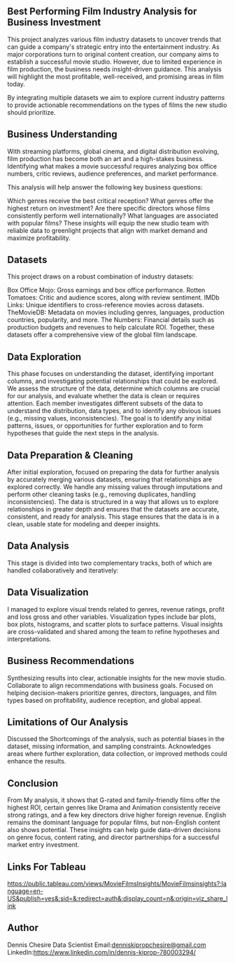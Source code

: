 ## Best Performing Film Industry Analysis for Business Investment
 
This project analyzes various film industry datasets to uncover trends that can guide a company's strategic entry into the entertainment industry. As major corporations turn to original content creation, our company aims to establish a successful movie studio. However, due to limited experience in film production, the business needs insight-driven guidance. This analysis will highlight the most profitable, well-received, and promising areas in film today.

By integrating multiple datasets we aim to explore current industry patterns to provide actionable recommendations on the types of films the new studio should prioritize.

## Business Understanding

With streaming platforms, global cinema, and digital distribution evolving, film production has become both an art and a high-stakes business. Identifying what makes a movie successful requires analyzing box office numbers, critic reviews, audience preferences, and market performance.

This analysis will help answer the following key business questions:

Which genres receive the best critical reception?
What genres offer the highest return on investment?
Are there specific directors whose films consistently perform well internationally?
What languages are associated with popular films?
These insights will equip the new studio team with reliable data to greenlight projects that align with market demand and maximize profitability.

## Datasets
This project draws on a robust combination of industry datasets:

Box Office Mojo: Gross earnings and box office performance.
Rotten Tomatoes: Critic and audience scores, along with review sentiment.
IMDb Links: Unique identifiers to cross-reference movies across datasets.
TheMovieDB: Metadata on movies including genres, languages, production countries, popularity, and more.
The Numbers: Financial details such as production budgets and revenues to help calculate ROI.
Together, these datasets offer a comprehensive view of the global film landscape.


## Data Exploration


This phase focuses on understanding the dataset, identifying important columns, and investigating potential relationships that could be explored.
We assess the structure of the data, determine which columns are crucial for our analysis, and evaluate whether the data is clean or requires attention.
Each member investigates different subsets of the data to understand the distribution, data types, and to identify any obvious issues (e.g., missing values, inconsistencies).
The goal is to identify any initial patterns, issues, or opportunities for further exploration and to form hypotheses that guide the next steps in the analysis.
## Data Preparation & Cleaning


After initial exploration, focused on preparing the data for further analysis by accurately merging various datasets, ensuring that relationships are explored correctly.
We handle any missing values through imputations and perform other cleaning tasks (e.g., removing duplicates, handling inconsistencies).
The data is structured in a way that allows us to explore relationships in greater depth and ensures that the datasets are accurate, consistent, and ready for analysis.
This stage ensures that the data is in a clean, usable state for modeling and deeper insights.


## Data Analysis
This stage is divided into two complementary tracks, both of which are handled collaboratively and iteratively:

## Data Visualization

I managed to explore visual trends related to genres, revenue ratings, profit and loss gross and other variables.
Visualization types include bar plots, box plots, histograms, and scatter plots to surface patterns.
Visual insights are cross-validated and shared among the team to refine hypotheses and interpretations.

## Business Recommendations
Synthesizing results into clear, actionable insights for the new movie studio.
Collaborate to align recommendations with business goals.
Focused on helping decision-makers prioritize genres, directors, languages, and film types based on profitability, audience reception, and global appeal.

## Limitations of Our Analysis
Discussed the Shortcomings of the analysis, such as potential biases in the dataset, missing information, and sampling constraints.
Acknowledges areas where further exploration, data collection, or improved methods could enhance the results.

## Conclusion
From My analysis, it shows that G-rated and family-friendly films offer the highest ROI, certain genres like Drama and Animation consistently receive strong ratings, and a few key directors drive higher foreign revenue. English remains the dominant language for popular films, but non-English content also shows potential. These insights can help guide data-driven decisions on genre focus, content rating, and director partnerships for a successful market entry investment.
## Links For Tableau
https://public.tableau.com/views/MovieFilmsInsights/MovieFilmsinsights?:language=en-US&publish=yes&:sid=&:redirect=auth&:display_count=n&:origin=viz_share_link


 ## Author
Dennis Chesire
Data Scientist 
Email:denniskipropchesire@gmail.com
LinkedIn:https://www.linkedin.com/in/dennis-kiprop-780003294/
